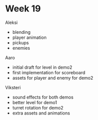# Week 19


Aleksi

- blending
- player animation
- pickups
- enemies


Aaro

- initial draft for level in demo2
- first implementation for scoreboard
- assets for player and enemy for demo2


Viksteri

- sound effects for both demos
- better level for demo1
- turret rotation for demo2
- extra assets and animations